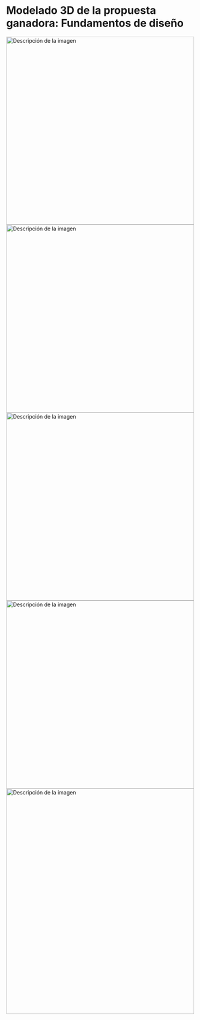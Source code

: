 # Modelado 3D de la propuesta ganadora: Fundamentos de diseño

<img width="500" height="500" src="https://github.com/Alexander-Manosalva-Peralta/Proyecto-De-Fundamentos/assets/156023729/6ed90de9-a94b-479f-aa3f-823be3376da5" alt="Descripción de la imagen">
<img width="500" height="500" src="https://github.com/Alexander-Manosalva-Peralta/Proyecto-De-Fundamentos/assets/156023729/90d99929-28df-4757-a058-505cf177834f" alt="Descripción de la imagen"><img width="500" height="500" src="https://github.com/Alexander-Manosalva-Peralta/Proyecto-De-Fundamentos/assets/156023729/e2688bf3-af27-4a40-aaa6-6e349baf670a" alt="Descripción de la imagen"><img width="500" height="500" src="https://github.com/Alexander-Manosalva-Peralta/Proyecto-De-Fundamentos/assets/156023729/4dd9270b-6034-4ba5-a4bd-ff3dd0239c94" alt="Descripción de la imagen"><img width="500" height="600" src="https://github.com/Alexander-Manosalva-Peralta/Proyecto-De-Fundamentos/assets/156023729/e3681413-f1ba-45fb-bf8c-62c6b38d820a" alt="Descripción de la imagen">
